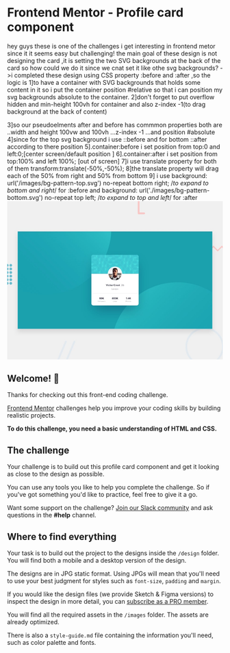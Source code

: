 # Frontend Mentor - Profile card component

hey guys these is one of the challenges i get interesting in frontend metor since it it seems easy but
challenging!
the main goal of these design is not designing the card ,it is setting the two SVG backgrounds at the
back of the card so how could we do it since we cnat set it like othe svg backgrounds?
->i completed these design using CSS property :before and :after ,so the logic is
1]to have a container with SVG backgrounds that holds some content in it so i put the container
position #relative so that i can position my svg backgrounds absolute to the container.
2]don't forget to put overflow hidden and min-height 100vh for container and also z-index -1(to drag background at the back of content)

3]so our pseudoelments after and before has commmon properties both are
..width and height 100vw and 100vh
...z-index -1
...and position #absolute
4]since for the top svg background i use ::before and for bottom ::after according to there position
5].container:before i set position from top:0 and left:0;[center screen/default position ]
6].container:after i set position from top:100% and left 100%; [out of screen]
7]i use translate property for both of them transform:translate(-50%,-50%);
8]the translate property will drag each of the 50% from right and 50% from bottom
9] i use background: url('/images/bg-pattern-top.svg') no-repeat bottom right; /_to expand to bottom and right_/ for :before
and background: url('./images/bg-pattern-bottom.svg') no-repeat top left; /_to expand to top and left_/ for :after
![Design preview for the Profile card component coding challenge](./design/desktop-preview.jpg)

## Welcome! 👋

Thanks for checking out this front-end coding challenge.

[Frontend Mentor](https://www.frontendmentor.io) challenges help you improve your coding skills by building realistic projects.

**To do this challenge, you need a basic understanding of HTML and CSS.**

## The challenge

Your challenge is to build out this profile card component and get it looking as close to the design as possible.

You can use any tools you like to help you complete the challenge. So if you've got something you'd like to practice, feel free to give it a go.

Want some support on the challenge? [Join our Slack community](https://www.frontendmentor.io/slack) and ask questions in the **#help** channel.

## Where to find everything

Your task is to build out the project to the designs inside the `/design` folder. You will find both a mobile and a desktop version of the design.

The designs are in JPG static format. Using JPGs will mean that you'll need to use your best judgment for styles such as `font-size`, `padding` and `margin`.

If you would like the design files (we provide Sketch & Figma versions) to inspect the design in more detail, you can [subscribe as a PRO member](https://www.frontendmentor.io/pro).

You will find all the required assets in the `/images` folder. The assets are already optimized.

There is also a `style-guide.md` file containing the information you'll need, such as color palette and fonts.

